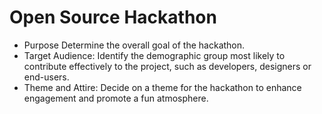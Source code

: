 # Open Source Hackathon  
- Purpose
  Determine the overall goal of the hackathon.
- Target Audience:
  Identify the demographic group most likely to contribute effectively to the project, such as developers, designers or end-users.
- Theme and Attire:
  Decide on a theme for the hackathon to enhance engagement and promote a fun atmosphere.
